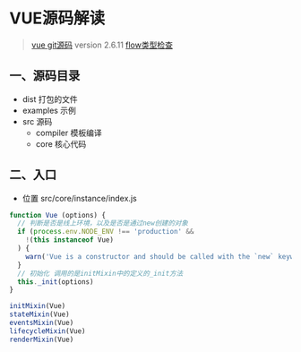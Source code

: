 # VUE源码解读
> [vue git源码](https://github.com/vuejs/vue.git) version 2.6.11
> [flow类型检查](https://zhenyong.github.io/flowtype/docs/quick-reference.html#_)

## 一、源码目录

- dist 打包的文件
- examples 示例
- src 源码
  - compiler 模板编译
  - core 核心代码

## 二、入口

- 位置 src/core/instance/index.js

```js
function Vue (options) {
  // 判断是否是线上环境，以及是否是通过new创建的对象
  if (process.env.NODE_ENV !== 'production' &&
    !(this instanceof Vue)
  ) {
    warn('Vue is a constructor and should be called with the `new` keyword')
  }
  // 初始化 调用的是initMixin中的定义的_init方法
  this._init(options)
}

initMixin(Vue)
stateMixin(Vue)
eventsMixin(Vue)
lifecycleMixin(Vue)
renderMixin(Vue)
```


